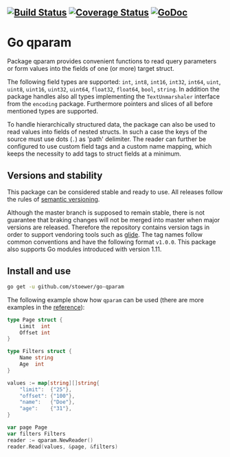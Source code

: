 [![Build Status](https://travis-ci.org/stoewer/go-qparam.svg?branch=master)](https://travis-ci.org/stoewer/go-qparam)
[![Coverage Status](https://coveralls.io/repos/github/stoewer/go-qparam/badge.svg?branch=master)](https://coveralls.io/github/stoewer/go-qparam?branch=master)
[![GoDoc](https://godoc.org/github.com/stoewer/go-qparam?status.svg)](https://godoc.org/github.com/stoewer/go-qparam)
---

# Go qparam

Package qparam provides convenient functions to read query parameters or form values into the fields
of one (or more) target struct.

The following field types are supported: `int`, `int8`, `int16`, `int32`, `int64`, `uint`, `uint8`, 
`uint16`, `uint32`, `uint64`, `float32`, `float64`, `bool`, `string`. In addition the package handles 
also all types implementing the `TextUnmarshaler` interface from the `encoding` package. Furthermore 
pointers and slices of all before mentioned types are supported.

To handle hierarchically structured data, the package can also be used to read values into fields
of nested structs. In such a case the keys of the source must use dots (`.`) as 'path' delimiter. 
The reader can further be configured to use custom field tags and a custom name mapping, which keeps 
the necessity to add tags to struct fields at a minimum.

## Versions and stability

This package can be considered stable and ready to use. All releases follow the rules of 
[semantic versioning](http://semver.org).

Although the master branch is supposed to remain stable, there is not guarantee that braking changes will not
be merged into master when major versions are released. Therefore the repository contains version tags in 
order to support vendoring tools such as [glide](https://glide.sh). The tag names follow common conventions 
and have the following format `v1.0.0`. This package also supports Go modules introduced with version 1.11.

## Install and use

```sh
go get -u github.com/stoewer/go-qparam
```

The following example show how `qparam` can be used (there are more examples in the [reference](https://godoc.org/github.com/stoewer/go-qparam)):

```go
type Page struct {
    Limit  int
    Offset int
}

type Filters struct {
    Name string
    Age  int
}

values := map[string][]string{
    "limit":  {"25"},
    "offset": {"100"},
    "name":   {"Doe"},
    "age":    {"31"},
}

var page Page
var filters Filters
reader := qparam.NewReader()
reader.Read(values, &page, &filters)
```
